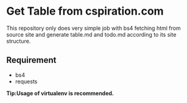 # Get Table from cspiration.com

This repository only does very simple job with bs4 fetching html from source site
and generate table.md and todo.md according to its site structure.

## Requirement

- bs4
- requests

**Tip:Usage of virtualenv is recommended.**

